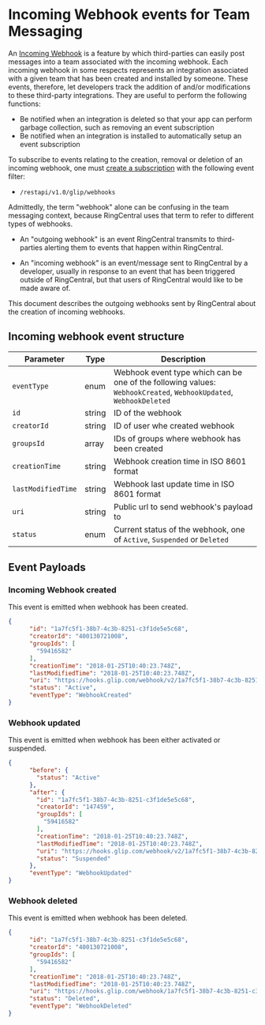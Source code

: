 # Incoming Webhook events for Team Messaging

An [Incoming Webhook](../webhook-creation/) is a feature by which third-parties can easily post messages into a team associated with the incoming webhook. Each incoming webhook in some respects represents an integration associated with a given team that has been created and installed by someone. These events, therefore, let developers track the addition of and/or modifications to these third-party integrations. They are useful to perform the following functions:

* Be notified when an integration is deleted so that your app can perform garbage collection, such as removing an event subscription
* Be notified when an integration is installed to automatically setup an event subscription

To subscribe to events relating to the creation, removal or deletion of an incoming webhook, one must [create a subscription](../outgoing-webhooks/) with the following event filter:

* `/restapi/v1.0/glip/webhooks`

Admittedly, the term "webhook" alone can be confusing in the team messaging context, because RingCentral uses that term to refer to different types of webhooks.

* An "outgoing webhook" is an event RingCentral transmits to third-parties alerting them to events that happen within RingCentral. 

* An "incoming webhook" is an event/message sent to RingCentral by a developer, usually in response to an event that has been triggered outside of RingCentral, but that users of RingCentral would like to be made aware of.

This document describes the outgoing webhooks sent by RingCentral about the creation of incoming webhooks. 

## Incoming webhook event structure 

| Parameter | Type | Description |
|-|-|-|
| `eventType` | enum | Webhook event type which can be one of the following values: `WebhookCreated`, `WebhookUpdated`, `WebhookDeleted` | 
| `id` | string | ID of the webhook | 
| `creatorId` | string | ID of user whe created webhook | 
| `groupsId` | array | IDs of groups where webhook has been created |
| `creationTime` | string | Webhook creation time in ISO 8601 format | 
| `lastModifiedTime` | string | Webhook last update time in ISO 8601 format |
| `uri` | string | Public url to send webhook's payload to |
| `status` | enum | Current status of the webhook, one of `Active`, `Suspended` or `Deleted` |

## Event Payloads

### Incoming Webhook created

This event is emitted when webhook has been created.

```json
{
      "id": "1a7fc5f1-38b7-4c3b-8251-c3f1de5e5c68",
      "creatorId": "400130721008",
      "groupIds": [
        "59416582"
      ],
      "creationTime": "2018-01-25T10:40:23.748Z",
      "lastModifiedTime": "2018-01-25T10:40:23.748Z",
      "uri": "https://hooks.glip.com/webhook/v2/1a7fc5f1-38b7-4c3b-8251-c3f1de5e5c68",
      "status": "Active",
      "eventType": "WebhookCreated"
}
```

### Webhook updated

This event is emitted when webhook has been either activated or suspended.

```json
{
      "before": {
        "status": "Active"
      },
      "after": {
        "id": "1a7fc5f1-38b7-4c3b-8251-c3f1de5e5c68",
        "creatorId": "147459",
        "groupIds": [
          "59416582"
        ],
        "creationTime": "2018-01-25T10:40:23.748Z",
        "lastModifiedTime": "2018-01-25T10:40:23.748Z",
        "uri": "https://hooks.glip.com/webhook/v2/1a7fc5f1-38b7-4c3b-8251-c3f1de5e5c68",
        "status": "Suspended"
      },
      "eventType": "WebhookUpdated"
}
```

### Webhook deleted

This event is emitted when webhook has been deleted.

```json
{
      "id": "1a7fc5f1-38b7-4c3b-8251-c3f1de5e5c68",
      "creatorId": "400130721008",
      "groupIds": [
        "59416582"
      ],
      "creationTime": "2018-01-25T10:40:23.748Z",
      "lastModifiedTime": "2018-01-25T10:40:23.748Z",
      "uri": "https://hooks.glip.com/webhook/1a7fc5f1-38b7-4c3b-8251-c3f1de5e5c68",
      "status": "Deleted",
      "eventType": "WebhookDeleted"
}
```
